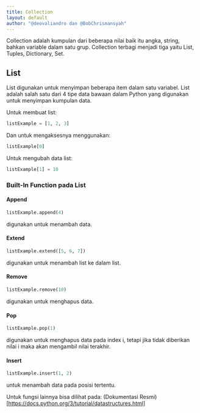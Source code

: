 ```yaml
---
title: Collection
layout: default
author: "@deovaliandro dan @BobChrismansyah"
---
```


Collection adalah kumpulan dari beberapa nilai baik itu angka, string, bahkan variable
dalam satu grup. Collection terbagi menjadi tiga yaitu List, Tuples, Dictionary, Set.

## List

List digunakan untuk menyimpan beberapa item dalam satu variabel. List adalah salah
satu dari 4 tipe data bawaan dalam Python yang digunakan untuk menyimpan kumpulan
data.

Untuk membuat list:

```python
listExample = [1, 2, 3]
```

Dan untuk mengaksesnya menggunakan:

```python
listExample[0]
```

Untuk mengubah data list:

```python
listExample[1] = 10
```

### Built-In Function pada List

#### Append

```python
listExample.append(4)
```

digunakan untuk menambah data.

#### Extend

```python
listExample.extend([5, 6, 7])
```

digunakan untuk menambah list ke dalam list.

#### Remove

```python
listExample.remove(10)
```

digunakan untuk menghapus data.

#### Pop

```python
listExample.pop(1)
```

digunakan untuk menghapus data pada index i, tetapi jika tidak diberikan nilai i
maka akan mengambil nilai terakhir.

#### Insert

```python
listExample.insert(1, 2)
```

untuk menambah data pada posisi tertentu.


Untuk fungsi lainnya bisa dilihat pada: (Dokumentasi Resmi)[https://docs.python.org/3/tutorial/datastructures.html]